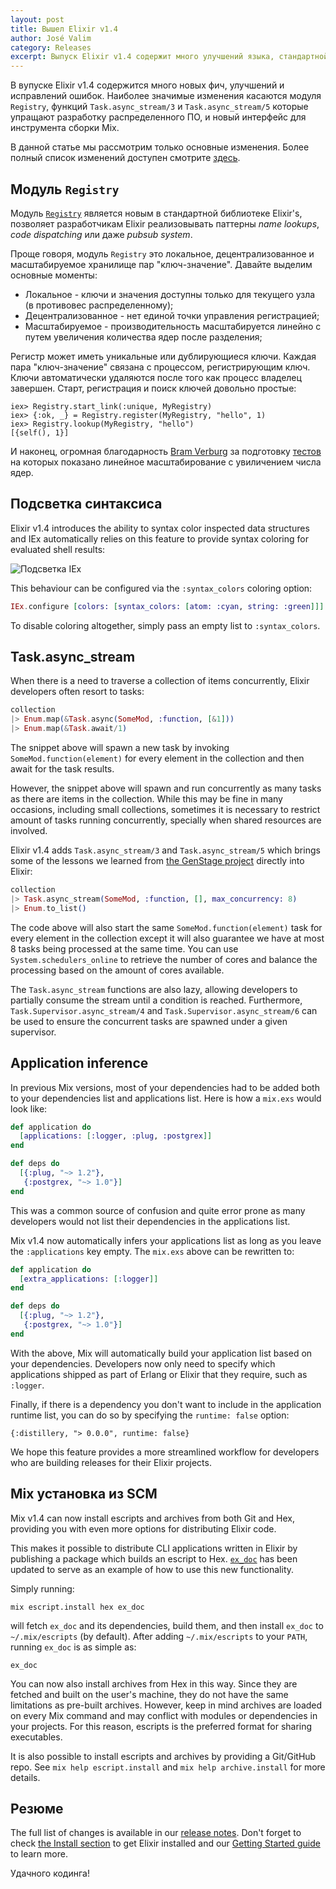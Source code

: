 ```yaml
---
layout: post
title: Вышел Elixir v1.4
author: José Valim
category: Releases
excerpt: Выпуск Elixir v1.4 содержит много улучшений языка, стандартной библиотеки и инструмента сборки Mix.
---
```


В вупуске Elixir v1.4 содержится много новых фич, улучшений и исправлений ошибок. Наиболее значимые изменения касаются модуля `Registry`, функций `Task.async_stream/3` и `Task.async_stream/5` которые упращают разработку распределенного ПО, и новый интерфейс для инструмента сборки Mix.

В данной статье мы рассмотрим только основные изменения. Более полный список изменений доступен смотрите [здесь](https://github.com/elixir-lang/elixir/releases/tag/v1.4.0).

## Модуль `Registry`

Модуль [`Registry`](https://hexdocs.pm/elixir/Registry.html) является новым в стандартной библиотеке Elixir's, позволяет разработчикам Elixir реализовывать паттерны *name lookups*, *code dispatching* или даже *pubsub system*.

Проще говоря, модуль `Registry` это локальное, децентрализованное и масштабируемое хранилище пар "ключ-значение". Давайте выделим основные моменты:

  * Локальное - ключи и значения доступны только для текущего узла (в противовес распределенному);
  * Децентрализованное - нет единой точки управления регистрацией;
  * Масштабируемое - производительность масштабируется линейно с путем увеличения количества ядер после разделения;

Регистр может иметь уникальные или дублирующиеся ключи. Каждая пара "ключ-значение" связана с процессом, регистрирующим ключ. Ключи автоматически удаляются после того как процесс владелец завершен. Старт, регистрация и поиск ключей довольно простые:

```iex
iex> Registry.start_link(:unique, MyRegistry)
iex> {:ok, _} = Registry.register(MyRegistry, "hello", 1)
iex> Registry.lookup(MyRegistry, "hello")
[{self(), 1}]
```

И наконец, огромная благодарность [Bram Verburg](https://twitter.com/voltonez) за подготовку [тестов](https://docs.google.com/spreadsheets/d/1MByRZJMCnZ1wPiLhBEnSRRSuy1QXp8kr27PIOXO3qqg/edit#gid=0) на которых показано линейное масштабирование с увиличением числа ядер.

## Подсветка синтаксиса

Elixir v1.4 introduces the ability to syntax color inspected data structures and IEx automatically relies on this feature to provide syntax coloring for evaluated shell results:

![Подсветка IEx](/images/contents/iex-coloring.png)

This behaviour can be configured via the `:syntax_colors` coloring option:

```elixir
IEx.configure [colors: [syntax_colors: [atom: :cyan, string: :green]]]
```

To disable coloring altogether, simply pass an empty list to `:syntax_colors`.

## Task.async_stream

When there is a need to traverse a collection of items concurrently, Elixir developers often resort to tasks:

```elixir
collection
|> Enum.map(&Task.async(SomeMod, :function, [&1]))
|> Enum.map(&Task.await/1)
```

The snippet above will spawn a new task by invoking `SomeMod.function(element)` for every element in the collection and then await for the task results.

However, the snippet above will spawn and run concurrently as many tasks as there are items in the collection. While this may be fine in many occasions, including small collections, sometimes it is necessary to restrict amount of tasks running concurrently, specially when shared resources are involved.

Elixir v1.4 adds `Task.async_stream/3` and `Task.async_stream/5` which brings some of the lessons we learned from [the GenStage project](/blog/2016/07/14/announcing-genstage/) directly into Elixir:

```elixir
collection
|> Task.async_stream(SomeMod, :function, [], max_concurrency: 8)
|> Enum.to_list()
```

The code above will also start the same `SomeMod.function(element)` task for every element in the collection except it will also guarantee we have at most 8 tasks being processed at the same time. You can use `System.schedulers_online` to retrieve the number of cores and balance the processing based on the amount of cores available.

The `Task.async_stream` functions are also lazy, allowing developers to partially consume the stream until a condition is reached. Furthermore, `Task.Supervisor.async_stream/4` and `Task.Supervisor.async_stream/6` can be used to ensure the concurrent tasks are spawned under a given supervisor.

## Application inference

In previous Mix versions, most of your dependencies had to be added both to your dependencies list and applications list. Here is how a `mix.exs` would look like:

```elixir
def application do
  [applications: [:logger, :plug, :postgrex]]
end

def deps do
  [{:plug, "~> 1.2"},
   {:postgrex, "~> 1.0"}]
end
```

This was a common source of confusion and quite error prone as many developers would not list their dependencies in the applications list.

Mix v1.4 now automatically infers your applications list as long as you leave the `:applications` key empty. The `mix.exs` above can be rewritten to:

```elixir
def application do
  [extra_applications: [:logger]]
end

def deps do
  [{:plug, "~> 1.2"},
   {:postgrex, "~> 1.0"}]
end
```

With the above, Mix will automatically build your application list based on your dependencies. Developers now only need to specify which applications shipped as part of Erlang or Elixir that they require, such as `:logger`.

Finally, if there is a dependency you don't want to include in the application runtime list, you can do so by specifying the `runtime: false` option:

    {:distillery, "> 0.0.0", runtime: false}

We hope this feature provides a more streamlined workflow for developers who are building releases for their Elixir projects.

## Mix установка из SCM

Mix v1.4 can now install escripts and archives from both Git and Hex, providing you with even more options for distributing Elixir code.

This makes it possible to distribute CLI applications written in Elixir by publishing a package which builds an escript to Hex. [`ex_doc`](https://hex.pm/packages/ex_doc) has been updated to serve as an example of how to use this new functionality.

Simply running:

    mix escript.install hex ex_doc

will fetch `ex_doc` and its dependencies, build them, and then install `ex_doc` to `~/.mix/escripts` (by default). After adding `~/.mix/escripts` to your `PATH`, running `ex_doc` is as simple as:

    ex_doc

You can now also install archives from Hex in this way. Since they are fetched and built on the user's machine, they do not have the same limitations as pre-built archives. However, keep in mind archives are loaded on every Mix command and may conflict with modules or dependencies in your projects. For this reason, escripts is the preferred format for sharing executables.

It is also possible to install escripts and archives by providing a Git/GitHub repo. See `mix help escript.install` and `mix help archive.install` for more details.

## Резюме

The full list of changes is available in our [release notes](https://github.com/elixir-lang/elixir/releases/tag/v1.4.0). Don't forget to check [the Install section](/install.html) to get Elixir installed and our [Getting Started guide](http://elixir-lang.org/getting-started/introduction.html) to learn more.

Удачного кодинга!
